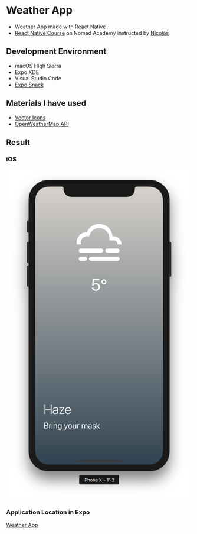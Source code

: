 # Weather App

  * Weather App made with React Native
  * [React Native Course](https://academy.nomadcoders.co/p/fucking-react-native-apps) on Nomad Academy instructed by [Nicolás](https://github.com/serranoarevalo)

## Development Environment

  * macOS High Sierra
  * Expo XDE
  * Visual Studio Code
  * [Expo Snack](https://snack.expo.io/)

## Materials I have used

  * [Vector Icons](https://expo.github.io/vector-icons/)
  * [OpenWeatherMap API](https://openweathermap.org/api)

## Result

### iOS

  ![](/images/ios.png)

### Application Location in Expo

  [Weather App](https://expo.io/@sangwon/weather-app)

